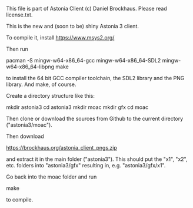 
This file is part of Astonia Client (c) Daniel Brockhaus. Please read license.txt.

This is the new and (soon to be) shiny Astonia 3 client.

To compile it, install https://www.msys2.org/

Then run

pacman -S mingw-w64-x86_64-gcc mingw-w64-x86_64-SDL2 mingw-w64-x86_64-libpng make

to install the 64 bit GCC compiler toolchain, the SDL2 library and the
PNG library. And make, of course.

Create a directory structure like this:

mkdir astonia3
cd astonia3
mkdir moac
mkdir gfx
cd moac

Then clone or download the sources from Github to the current directory
("astonia3/moac").

Then download

https://brockhaus.org/astonia_client_pngs.zip

and extract it in the main folder ("astonia3"). This should put the "x1",
"x2", etc. folders into "astonia3/gfx" resulting in, e.g. "astonia3/gfx/x1".

Go back into the moac folder and run

make

to compile.



